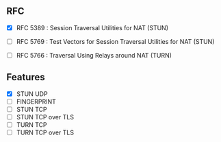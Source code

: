 RFC
-----

- [x] RFC 5389 : Session Traversal Utilities for NAT (STUN)
- [ ] RFC 5769 : Test Vectors for Session Traversal Utilities for NAT (STUN)
- [ ] RFC 5766 : Traversal Using Relays around NAT (TURN)


Features
--------

- [x] STUN UDP
- [ ] FINGERPRINT
- [ ] STUN TCP
- [ ] STUN TCP over TLS
- [ ] TURN TCP
- [ ] TURN TCP over TLS
